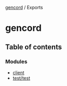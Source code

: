 [gencord](README.md) / Exports

# gencord

## Table of contents

### Modules

- [client](modules/client.md)
- [test/test](modules/test_test.md)
